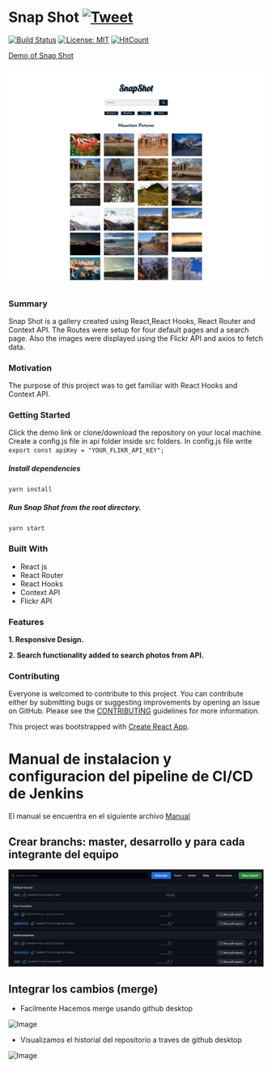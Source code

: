 # Snap Shot [![Tweet](https://img.shields.io/twitter/url/http/shields.io.svg?style=social)](https://twitter.com/intent/tweet?text=See%20this%20react%20example&url=https://yog9.github.io/SnapShot/&hashtags=react,context-api,freecodecamp,developers)

[![Build Status](https://travis-ci.org/Yog9/SnapShot.svg?branch=master)](https://travis-ci.org/Yog9/SnapShot)
[![License: MIT](https://img.shields.io/badge/License-MIT-yellow.svg)](https://opensource.org/licenses/MIT)
[![HitCount](http://hits.dwyl.com/Yog9/SnapShot.svg)](http://hits.dwyl.com/Yog9/SnapShot)

[Demo of Snap Shot](https://yog9.github.io/SnapShot/)

![](/snapscout.png)

### Summary

Snap Shot is a gallery created using React,React Hooks, React Router and Context API. The Routes were setup for four default pages and a search page. Also the images were displayed using the Flickr API and axios to fetch data.

### Motivation

The purpose of this project was to get familiar with React Hooks and Context API.

### Getting Started

Click the demo link or clone/download the repository on your local machine.
Create a config.js file in api folder inside src folders. In config.js file write
`export const apiKey = "YOUR_FLIKR_API_KEY";`

##### Install dependencies

`yarn install`

##### Run Snap Shot from the root directory.

`yarn start`

### Built With

- React js
- React Router
- React Hooks
- Context API
- Flickr API

### Features

**1. Responsive Design.**

**2. Search functionality added to search photos from API.**


### Contributing

Everyone is welcomed to contribute to this project. You can contribute either by submitting bugs or suggesting improvements by opening an issue on GitHub. Please see the [CONTRIBUTING](CONTRIBUTING.md) guidelines for more information.

This project was bootstrapped with [Create React App](https://github.com/facebook/create-react-app).

# Manual de instalacion y configuracion del pipeline de CI/CD de Jenkins
El manual se encuentra en el siguiente archivo [Manual](https://drive.google.com/file/d/1XIE2AHj_YlGAvxzcS7R8MqA-lrVRtF_z/view?usp=share_link)
<br/>

## Crear branchs: master, desarrollo y para cada integrante del equipo
![Image](https://github.com/hyanquiv/IS2-Final/blob/main/img/branches.jpeg)

## Integrar los cambios (merge)
- Facilmente Hacemos merge usando github desktop

![Image](htttps://github.com/hyanquiv/IS2-Final/blob/main/img/merge.png)
<br/>

- Visualizamos el historial del repositorio a traves de github desktop

![Image](htttps://github.com/hyanquiv/IS2-Final/blob/main/img/history.png)
<br/>
